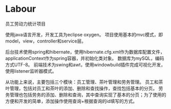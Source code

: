 # Labour
员工劳动力统计项目

使用java语言开发，开发工具为eclipse oxygen。
项目使用基本的mvc模式，即model，view，controller和service层。

后台技术使用spring和hibernate，使用hibernate.cfg.xml作为数据库配置文件，applicationContext作为spring容器，并初始化类对象。
数据库为mySQL，编码方式UTF-8。
前端技术为swing和awt，使用windowbuild插件完成可视化开发，使用listener监听器模式。

从功能上来说，主要包括三个模块：员工管理、茶叶管理和劳务管理。
员工和茶叶管理，包括对员工和茶叶的添加、删除和查找操作，查找包括基本的分页。
劳务管理也包括劳务的添加、删除和查询，其中查询实现了基本的分页；为了使用的方便和开发的简单，添加操作使用查询+根据查询的id填写的方式。
